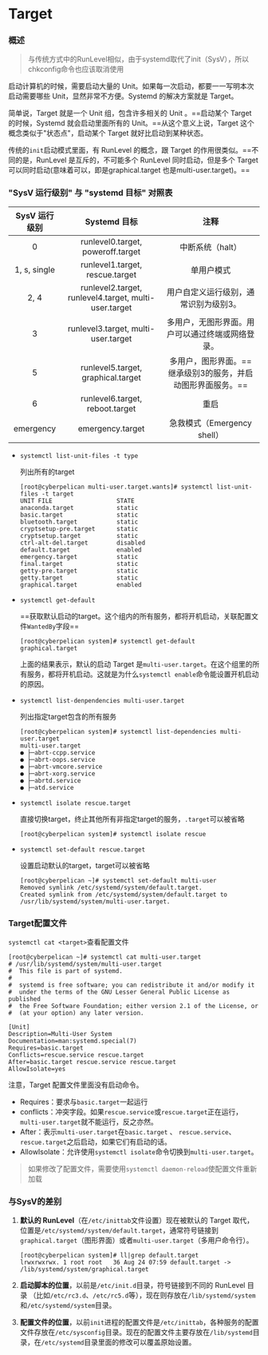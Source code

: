 # Target

### 概述

> 与传统方式中的RunLevel相似，由于systemd取代了init（SysV），所以chkconfig命令也应该取消使用

启动计算机的时候，需要启动大量的 Unit。如果每一次启动，都要一一写明本次启动需要哪些 Unit，显然非常不方便。Systemd 的解决方案就是 Target。

简单说，Target 就是一个 Unit 组，包含许多相关的 Unit 。==启动某个 Target 的时候，Systemd 就会启动里面所有的 Unit。==从这个意义上说，Target 这个概念类似于"状态点"，启动某个 Target 就好比启动到某种状态。

传统的`init`启动模式里面，有 RunLevel 的概念，跟 Target 的作用很类似。==不同的是，RunLevel 是互斥的，不可能多个 RunLevel 同时启动，但是多个 Target 可以同时启动(意味着可以，即是graphical.target 也是multi-user.target)。==

### "SysV 运行级别" 与 "systemd 目标" 对照表

| SysV 运行级别 |                     Systemd 目标                      |                            注释                             |
| :-----------: | :---------------------------------------------------: | :---------------------------------------------------------: |
|       0       |           runlevel0.target, poweroff.target           |                      中断系统（halt）                       |
| 1, s, single  |            runlevel1.target, rescue.target            |                         单用户模式                          |
|     2, 4      | runlevel2.target, runlevel4.target, multi-user.target |            用户自定义运行级别，通常识别为级别3。            |
|       3       |          runlevel3.target, multi-user.target          |      多用户，无图形界面。用户可以通过终端或网络登录。       |
|       5       |          runlevel5.target, graphical.target           | 多用户，图形界面。==继承级别3的服务，并启动图形界面服务。== |
|       6       |            runlevel6.target, reboot.target            |                            重启                             |
|   emergency   |                   emergency.target                    |                 急救模式（Emergency shell）                 |

- `systemctl list-unit-files -t type`

  列出所有的target

  ```
  [root@cyberpelican multi-user.target.wants]# systemctl list-unit-files -t target
  UNIT FILE                  STATE   
  anaconda.target            static  
  basic.target               static  
  bluetooth.target           static  
  cryptsetup-pre.target      static  
  cryptsetup.target          static  
  ctrl-alt-del.target        disabled
  default.target             enabled 
  emergency.target           static  
  final.target               static  
  getty-pre.target           static  
  getty.target               static  
  graphical.target           enabled 
  ```

- `systemctl get-default`

  ==获取默认启动的target。这个组内的所有服务，都将开机启动，关联配置文件`WantedBy`字段==

  ```
  [root@cyberpelican system]# systemctl get-default 
  graphical.target
  ```

  上面的结果表示，默认的启动 Target 是`multi-user.target`。在这个组里的所有服务，都将开机启动。这就是为什么`systemctl enable`命令能设置开机启动的原因。

- `systemctl list-denpendencies multi-user.target`

  列出指定target包含的所有服务

  ```
  [root@cyberpelican system]# systemctl list-dependencies multi-user.target
  multi-user.target
  ● ├─abrt-ccpp.service
  ● ├─abrt-oops.service
  ● ├─abrt-vmcore.service
  ● ├─abrt-xorg.service
  ● ├─abrtd.service
  ● ├─atd.service
  ```

- `systemctl isolate rescue.target`

  直接切换target，终止其他所有非指定target的服务，`.target`可以被省略

  ```
  [root@cyberpelican system]# systemctl isolate rescue
  ```

- `systemctl set-default rescue.target`

  设置启动默认的target，target可以被省略

  ```
  [root@cyberpelican ~]# systemctl set-default multi-user
  Removed symlink /etc/systemd/system/default.target.
  Created symlink from /etc/systemd/system/default.target to /usr/lib/systemd/system/multi-user.target.
  ```

### Target配置文件

`systemctl cat <target>`查看配置文件

```
[root@cyberpelican ~]# systemctl cat multi-user.target 
# /usr/lib/systemd/system/multi-user.target
#  This file is part of systemd.
#
#  systemd is free software; you can redistribute it and/or modify it
#  under the terms of the GNU Lesser General Public License as published
#  the Free Software Foundation; either version 2.1 of the License, or
#  (at your option) any later version.

[Unit]
Description=Multi-User System
Documentation=man:systemd.special(7)
Requires=basic.target
Conflicts=rescue.service rescue.target
After=basic.target rescue.service rescue.target
AllowIsolate=yes
```

注意，Target 配置文件里面没有启动命令。

- Requires：要求与`basic.target`一起运行
- conflicts：冲突字段。如果`rescue.service`或`rescue.target`正在运行，`multi-user.target`就不能运行，反之亦然。
- After：表示`multi-user.target`在`basic.target` 、 `rescue.service`、 `rescue.target`之后启动，如果它们有启动的话。
- AllowIsolate：允许使用`systemctl isolate`命令切换到`multi-user.target`。

> 如果修改了配置文件，需要使用`systemctl daemon-reload`使配置文件重新加载

### 与SysV的差别 

1. **默认的 RunLevel**（在`/etc/inittab`文件设置）现在被默认的 Target 取代，位置是`/etc/systemd/system/default.target`，通常符号链接到`graphical.target`（图形界面）或者`multi-user.target`（多用户命令行）。

   ```shell
   [root@cyberpelican system]# ll|grep default.target
   lrwxrwxrwx. 1 root root   36 Aug 24 07:59 default.target -> /lib/systemd/system/graphical.target
   
   ```

2. **启动脚本的位置**，以前是`/etc/init.d`目录，符号链接到不同的 RunLevel 目录 （比如`/etc/rc3.d`、`/etc/rc5.d`等），现在则存放在`/lib/systemd/system`和`/etc/systemd/system`目录。

3. **配置文件的位置**，以前`init`进程的配置文件是`/etc/inittab`，各种服务的配置文件存放在`/etc/sysconfig`目录。现在的配置文件主要存放在`/lib/systemd`目录，在`/etc/systemd`目录里面的修改可以覆盖原始设置。

   



